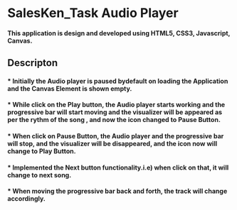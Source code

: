 # SalesKen_Task Audio Player

#### This application is design and developed using HTML5, CSS3, Javascript, Canvas.

## Descripton 


#### * Initially the Audio player is paused bydefault on loading the Application and the Canvas Element is shown empty.

#### * While click on the Play button, the Audio player starts working and the progressive bar will start moving and the visualizer will be appeared as per the rythm of the song , and now the icon changed to Pause Button.

#### * When click on Pause Button, the Audio player and the progressive bar will stop, and the visualizer will be disappeared, and the icon now will change to Play Button.

#### * Implemented the Next button functionality.i.e) when click on that, it will change to next song.

#### * When moving the progressive bar back and forth, the track will change accordingly.
